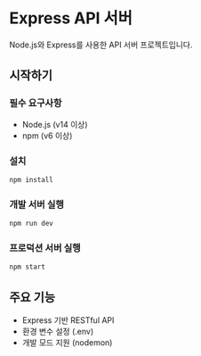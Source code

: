 # Express API 서버

Node.js와 Express를 사용한 API 서버 프로젝트입니다.

## 시작하기

### 필수 요구사항
- Node.js (v14 이상)
- npm (v6 이상)

### 설치
```bash
npm install
```

### 개발 서버 실행
```bash
npm run dev
```

### 프로덕션 서버 실행
```bash
npm start
```

## 주요 기능
- Express 기반 RESTful API
- 환경 변수 설정 (.env)
- 개발 모드 지원 (nodemon) 